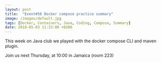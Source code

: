 ```yaml
---
layout: post
title:  "Event#58 Docker compose practice summary"
image: /images/default.jpg
tags: [Docker, Containers, Java, Coding, Compose, Summary]
date: 2018-05-03 11:33:00 +0200
---
```


This week on Java club
we played with the docker compose CLI and maven plugin. []()

Join us next Thursday, at 10:00 in Jamaica (room 223)

